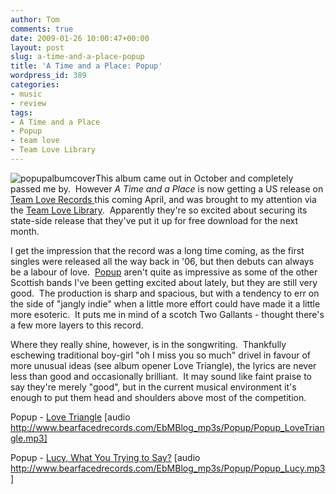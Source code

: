 ```yaml
---
author: Tom
comments: true
date: 2009-01-26 10:00:47+00:00
layout: post
slug: a-time-and-a-place-popup
title: 'A Time and a Place: Popup'
wordpress_id: 389
categories:
- music
- review
tags:
- A Time and a Place
- Popup
- team love
- Team Love Library
---
```


![popupalbumcover](http://eatenbymonsters.files.wordpress.com/2009/01/popupalbumcover.jpg)This album came out in October and completely passed me by.  However _A Time and a Place_ is now getting a US release on [Team Love Records ](http://eatenbymonsters.wordpress.com/2008/11/13/team-love-records-a-profile/)this coming April, and was brought to my attention via the [Team Love Library](http://library.team-love.com/).  Apparently they're so excited about securing its state-side release that they've put it up for free download for the next month.

I get the impression that the record was a long time coming, as the first singles were released all the way back in '06, but then debuts can always be a labour of love.  [Popup](http://www.myspace.com/popuptheband) aren't quite as impressive as some of the other Scottish bands I've been getting excited about lately, but they are still very good.  The production is sharp and spacious, but with a tendency to err on the side of "jangly indie" when a little more effort could have made it a little more esoteric.  It puts me in mind of a scotch Two Gallants - thought there's a few more layers to this record.

Where they really shine, however, is in the songwriting.  Thankfully eschewing traditional boy-girl "oh I miss you so much" drivel in favour of more unusual ideas (see album opener Love Triangle), the lyrics are never less than good and occasionally brilliant.  It may sound like faint praise to say they're merely "good", but in the current musical environment it's enough to put them head and shoulders above most of the competition.

Popup - [Love Triangle](http://www.bearfacedrecords.com/EbMBlog_mp3s/Popup/Popup_LoveTriangle.mp3) [audio http://www.bearfacedrecords.com/EbMBlog_mp3s/Popup/Popup_LoveTriangle.mp3]

Popup - [Lucy, What You Trying to Say?](http://www.bearfacedrecords.com/EbMBlog_mp3s/Popup/Popup_Lucy.mp3) [audio http://www.bearfacedrecords.com/EbMBlog_mp3s/Popup/Popup_Lucy.mp3]
